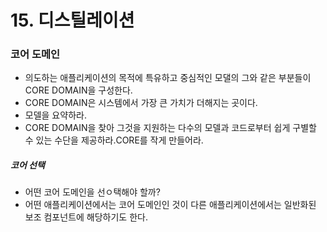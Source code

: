 # 15. 디스틸레이션

### 코어 도메인

- 의도하는 애플리케이션의 목적에 특유하고 중심적인 모댈의 그와 같은 부분들이 CORE DOMAIN을 구성한다.
- CORE DOMAIN은 시스템에서 가장 큰 가치가 더해지는 곳이다.
- 모델을 요약하라.
- CORE DOMAIN을 찾아 그것을 지원하는 다수의 모델과 코드로부터 쉽게 구별할 수 있는 수단을 제공하라.CORE를 작게 만들어라.

##### 코어 선택

- 어떤 코어 도메인을 선ㅇ택해야 할까?
- 어떤 애플리케이션에서는 코어 도메인인 것이 다른 애플리케이션에서는 일반화된 보조 컴포넌트에 해당하기도 한다.
